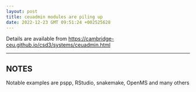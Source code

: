 ```yaml
---
layout: post
title: ceuadmin modules are piling up
date: 2022-12-23 GMT 09:51:24 +002525628
---
```


Details are available from <https://cambridge-ceu.github.io/csd3/systems/ceuadmin.html>

<!--more-->

---

## NOTES

Notable examples are pspp, RStudio, snakemake, OpenMS and many others
